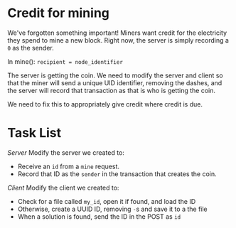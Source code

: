 # Credit for mining

We've forgotten something important!  Miners want credit for the electricity they spend to mine a new block.  Right now, the server is simply recording a `0` as the sender.  

In mine(): `recipient = node_identifier`

The server is getting the coin. We need to modify the server and client so that the miner will send a unique UID identifier, removing the dashes, and the server will record that transaction as that is who is getting the coin.

We need to fix this to appropriately give credit where credit is due. 


# Task List

*Server*
Modify the server we created to:
* Receive an `id` from a `mine` request.
* Record that ID as the `sender` in the transaction that creates the coin.

*Client*
Modify the client we created to:
* Check for a file called `my_id`, open it if found, and load the ID
* Otherwise, create a UUID ID, removing `-`s and save it to a the file
* When a solution is found, send the ID in the POST as `id`